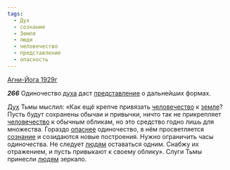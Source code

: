 ```yaml
---
tags:
  - Дух
  - сознание
  - Земля
  - люди
  - человечество
  - представление
  - опасность
---
```


[Агни-Йога 1929г](/agni/1929)

___266___
Одиночество [духа](/tag/#[Дух](/tag/#Дух)) даст [представление](/tag/#представление) о дальнейших формах.   

[Дух](/tag/#Дух) Тьмы мыслил: «Как ещё крепче привязать [человечество](/tag/#человечество) к [земле](/tag/#Земля)? Пусть будут сохранены обычаи и привычки, ничто так не прикрепляет [человечество](/tag/#человечество) к обычным обликам, но это средство годно лишь для множества. Гораздо [опаснее](/tag/#опасность) одиночество, в нём просветляется [сознание](/tag/#сознание) и созидаются новые построения. Нужно ограничить часы одиночества. Не следует [людям](/tag/#люди) оставаться одним. Снабжу их отражением, и пусть привыкают к своему облику». Слуги Тьмы принесли [людям](/tag/#люди) зеркало.